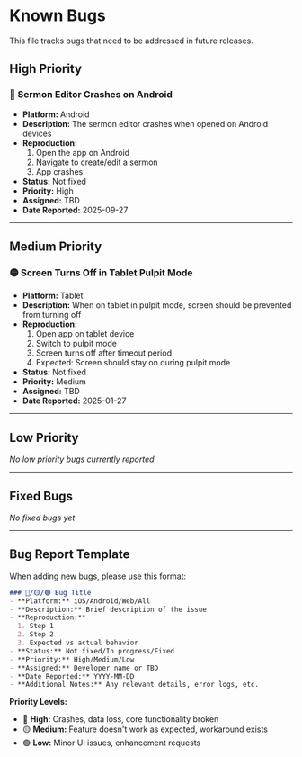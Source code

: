 # Known Bugs

This file tracks bugs that need to be addressed in future releases.

## High Priority

### 🔴 Sermon Editor Crashes on Android
- **Platform:** Android
- **Description:** The sermon editor crashes when opened on Android devices
- **Reproduction:**
  1. Open the app on Android
  2. Navigate to create/edit a sermon
  3. App crashes
- **Status:** Not fixed
- **Priority:** High
- **Assigned:** TBD
- **Date Reported:** 2025-09-27

---

## Medium Priority

### 🟡 Screen Turns Off in Tablet Pulpit Mode
- **Platform:** Tablet
- **Description:** When on tablet in pulpit mode, screen should be prevented from turning off
- **Reproduction:**
  1. Open app on tablet device
  2. Switch to pulpit mode
  3. Screen turns off after timeout period
  4. Expected: Screen should stay on during pulpit mode
- **Status:** Not fixed
- **Priority:** Medium
- **Assigned:** TBD
- **Date Reported:** 2025-01-27

---

## Low Priority

*No low priority bugs currently reported*

---

## Fixed Bugs

*No fixed bugs yet*

---

## Bug Report Template

When adding new bugs, please use this format:

```markdown
### 🔴/🟡/🟢 Bug Title
- **Platform:** iOS/Android/Web/All
- **Description:** Brief description of the issue
- **Reproduction:**
  1. Step 1
  2. Step 2
  3. Expected vs actual behavior
- **Status:** Not fixed/In progress/Fixed
- **Priority:** High/Medium/Low
- **Assigned:** Developer name or TBD
- **Date Reported:** YYYY-MM-DD
- **Additional Notes:** Any relevant details, error logs, etc.
```

**Priority Levels:**
- 🔴 **High:** Crashes, data loss, core functionality broken
- 🟡 **Medium:** Feature doesn't work as expected, workaround exists
- 🟢 **Low:** Minor UI issues, enhancement requests